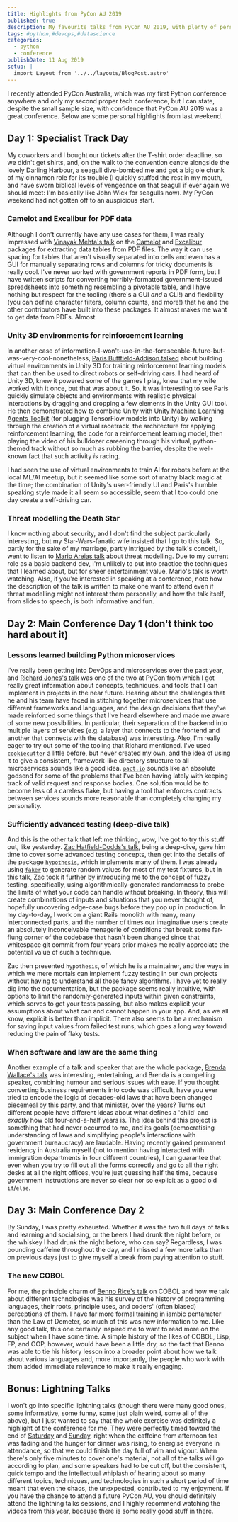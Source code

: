 ```yaml
---
title: Highlights from PyCon AU 2019
published: true
description: My favourite talks from PyCon AU 2019, with plenty of personal commentary.
tags: #python,#devops,#datascience
categories:
  - python
  - conference
publishDate: 11 Aug 2019
setup: |
  import Layout from '../../layouts/BlogPost.astro'
---
```


I recently attended PyCon Australia, which was my first Python conference anywhere and only my second proper tech conference, but I can state, despite the small sample size, with confidence that PyCon AU 2019 was a great conference. Below are some personal highlights from last weekend.

## Day 1: Specialist Track Day

My coworkers and I bought our tickets after the T-shirt order deadline, so we didn't get shirts, and, on the walk to the convention centre alongside the lovely Darling Harbour, a seagull dive-bombed me and got a big ole chunk of my cinnamon role for its trouble (I quickly stuffed the rest in my mouth, and have sworn biblical levels of vengeance on that seagull if ever again we should meet: I'm basically like John Wick for seagulls now). My PyCon weekend had not gotten off to an auspicious start.

### Camelot and Excalibur for PDF data

Although I don't currently have any use cases for them, I was really impressed with [Vinayak Mehta's talk](https://2019.pycon-au.org/talks/extracting-tabular-data-from-pdfs-with-camelot-excalibur) on the [Camelot](https://github.com/camelot-dev/camelot) and [Excalibur](https://github.com/camelot-dev/excalibur) packages for extracting data tables from PDF files. The way it can use spacing for tables that aren't visually separated into cells and even has a GUI for manually separating rows and columns for tricky documents is really cool. I've never worked with government reports in PDF form, but I have written scripts for converting horribly-formatted government-issued spreadsheets into something resembling a pivotable table, and I have nothing but respect for the tooling (there's a GUI _and_ a CLI!) and flexibility (you can define character filters, column counts, and more!) that he and the other contributors have built into these packages. It almost makes me want to get data from PDFs. Almost.

### Unity 3D environments for reinforcement learning

In another case of information-I-won't-use-in-the-foreseeable-future-but-was-very-cool-nonetheless, [Paris Buttfield-Addison talked](https://2019.pycon-au.org/talks/building-designing-teaching-and-training-simulation-environments-for-machine-learning) about building virtual environments in Unity 3D for training reinforcement learning models that can then be used to direct robots or self-driving cars. I had heard of Unity 3D, knew it powered some of the games I play, knew that my wife worked with it once, but that was about it. So, it was interesting to see Paris quickly simulate objects and environments with realistic physical interactions by dragging and dropping a few elements in the Unity GUI tool. He then demonstrated how to combine Unity with [Unity Machine Learning Agents Toolkit](https://github.com/Unity-Technologies/ml-agents) (for plugging TensorFlow models into Unity) by walking through the creation of a virtual racetrack, the architecture for applying reinforcement learning, the code for a reinforcement learning model, then playing the video of his bulldozer careening through his virtual, python-themed track without so much as rubbing the barrier, despite the well-known fact that such activity _is_ racing.

I had seen the use of virtual environments to train AI for robots before at the local ML/AI meetup, but it seemed like some sort of mathy black magic at the time; the combination of Unity's user-friendly UI and Paris's humble speaking style made it all seem so accessible, seem that I too could one day create a self-driving car.

### Threat modelling the Death Star

I know nothing about security, and I don't find the subject particularly interesting, but my Star-Wars-fanatic wife insisted that I go to this talk. So, partly for the sake of my marriage, partly intrigued by the talk's conceit, I went to listen to [Mario Areias talk](https://2019.pycon-au.org/talks/threat-modeling-the-death-star) about threat modelling. Due to my current role as a basic backend dev, I'm unlikely to put into practice the techniques that I learned about, but for sheer entertainment value, Mario's talk is worth watching. Also, if you're interested in speaking at a conference, note how the description of the talk is written to make one want to attend even if threat modelling might not interest them personally, and how the talk itself, from slides to speech, is both informative and fun.

## Day 2: Main Conference Day 1 (don't think too hard about it)

### Lessons learned building Python microservices

I've really been getting into DevOps and microservices over the past year, and [Richard Jones's talk](https://2019.pycon-au.org/talks/lessons-learned-building-python-microservices) was one of the two at PyCon from which I got really great information about concepts, techniques, and tools that I can implement in projects in the near future. Hearing about the challenges that he and his team have faced in stitching together microservices that use different frameworks and languages, and the design decisions that they've made reinforced some things that I've heard elsewhere and made me aware of some new possibilities. In particular, their separation of the backend into multiple layers of services (e.g. a layer that connects to the frontend and another that connects with the database) was interesting. Also, I'm really eager to try out some of the tooling that Richard mentioned. I've used [`cookiecutter`](https://github.com/cookiecutter/cookiecutter) a little before, but never created my own, and the idea of using it to give a consistent, framework-like directory structure to all microservices sounds like a good idea. [`pact.io`](https://docs.pact.io/) sounds like an absolute godsend for some of the problems that I've been having lately with keeping track of valid request and response bodies. One solution would be to become less of a careless flake, but having a tool that enforces contracts between services sounds more reasonable than completely changing my personality.

### Sufficiently advanced testing (deep-dive talk)

And this is the other talk that left me thinking, wow, I've got to try this stuff out, like yesterday. [Zac Hatfield-Dodds's talk](https://2019.pycon-au.org/talks/sufficiently-advanced-testing), being a deep-dive, gave him time to cover some advanced testing concepts, then get into the details of the package [`hypothesis`](https://github.com/HypothesisWorks/hypothesis), which implements many of them. I was already using [`faker`](https://github.com/joke2k/faker) to generate random values for most of my test fixtures, but in this talk, Zac took it further by introducing me to the concept of fuzzy testing, specifically, using algorithmically-generated randomness to probe the limits of what your code can handle without breaking. In theory, this will create combinations of inputs and situations that you never thought of, hopefully uncovering edge-case bugs before they pop up in production. In my day-to-day, I work on a giant Rails monolith with many, many interconnected parts, and the number of times our imaginative users create an absolutely inconceivable menagerie of conditions that break some far-flung corner of the codebase that hasn't been changed since that whitespace git commit from four years prior makes me really appreciate the potential value of such a technique.

Zac then presented `hypothesis`, of which he is a maintainer, and the ways in which we mere mortals can implement fuzzy testing in our own projects without having to understand all those fancy algorithms. I have yet to really dig into the documentation, but the package seems really intuitive, with options to limit the randomly-generated inputs within given constraints, which serves to get your tests passing, but also makes explicit your assumptions about what can and cannot happen in your app. And, as we all know, explicit is better than implicit. There also seems to be a mechanism for saving input values from failed test runs, which goes a long way toward reducing the pain of flaky tests.

### When software and law are the same thing

Another example of a talk and speaker that are the whole package, [Brenda Wallace's talk](https://2019.pycon-au.org/talks/when-software-and-law-are-the-same-thing) was interesting, entertaining, and Brenda is a compelling speaker, combining humour and serious issues with ease. If you thought converting business requirements into code was difficult, have you ever tried to encode the logic of decades-old laws that have been changed piecemeal by this party, and that minister, over the years? Turns out different people have different ideas about what defines a 'child' and _exactly_ how old four-and-a-half years is. The idea behind this project is something that had never occurred to me, and its goals (democratising understanding of laws and simplifying people's interactions with government bureaucracy) are laudable. Having recently gained permanent residency in Australia myself (not to mention having interacted with immigration departments in four different countries), I can guarantee that even when you try to fill out all the forms correctly and go to all the right desks at all the right offices, you're just guessing half the time, because government instructions are never so clear nor so explicit as a good old `if`/`else`.

## Day 3: Main Conference Day 2

By Sunday, I was pretty exhausted. Whether it was the two full days of talks and learning and socialising, or the beers I had drunk the night before, or the whiskey I had drunk the night before, who can say? Regardless, I was pounding caffeine throughout the day, and I missed a few more talks than on previous days just to give myself a break from paying attention to stuff.

### The new COBOL

For me, the principle charm of [Benno Rice's talk](https://2019.pycon-au.org/talks/the-new-cobol) on COBOL and how we talk about different technologies was his survey of the history of programming languages, their roots, principle uses, and coders' (often biased) perceptions of them. I have far more formal training in iambic pentameter than the Law of Demeter, so much of this was new information to me. Like any good talk, this one certainly inspired me to want to read more on the subject when I have some time. A simple history of the likes of COBOL, Lisp, FP, and OOP, however, would have been a little dry, so the fact that Benno was able to tie his history lesson into a broader point about how we talk about various languages and, more importantly, the people who work with them added immediate relevance to make it really engaging.

## Bonus: Lightning Talks

I won't go into specific lightning talks (though there were many good ones, some informative, some funny, some just plain weird, some all of the above), but I just wanted to say that the whole exercise was definitely a highlight of the conference for me. They were perfectly timed toward the end of [Saturday](https://2019.pycon-au.org/talks/saturday-lightning-talks) and [Sunday](https://2019.pycon-au.org/talks/sunday-lightning-talks), right when the caffeine from afternoon tea was fading and the hunger for dinner was rising, to energise everyone in attendance, so that we could finish the day full of vim and vigour. When there's only five minutes to cover one's material, not all of the talks will go according to plan, and some speakers had to be cut off, but the consistent, quick tempo and the intellectual whiplash of hearing about so many different topics, techniques, and technologies in such a short period of time meant that even the chaos, the unexpected, contributed to my enjoyment. If you have the chance to attend a future PyCon AU, you should definitely attend the lightning talks sessions, and I highly recommend watching the videos from this year, because there is some really good stuff in there.
